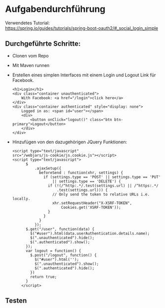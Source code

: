 # Aufgabendurchführung

Verwendetes Tutorial:  
https://spring.io/guides/tutorials/spring-boot-oauth2/#_social_login_simple

## Durchgeführte Schritte:
- Clonen vom Repo
- Mit Maven runnen
- Erstellen eines simplen Interfaces mit einem Login und Logout Link für Facebook.
      
      <h1>Login</h1>
      <div class="container unauthenticated">
          With Facebook: <a href="/login">click here</a>
      </div>
      <div class="container authenticated" style="display: none">
          Logged in as: <span id="user"></span>
          <div>
              <button onClick="logout()" class="btn btn-primary">Logout</button>
          </div>
      </div>
- Hinzufügen von den dazugehörigen JQuery Funktionen:

      <script type="text/javascript"
      src="/webjars/js-cookie/js.cookie.js"></script>
      <script type="text/javascript">
            $
                .ajaxSetup({
                  beforeSend : function(xhr, settings) {
                    if (settings.type == 'POST' || settings.type == 'PUT'
                        || settings.type == 'DELETE') {
                      if (!(/^http:.*/.test(settings.url) || /^https:.*/
                          .test(settings.url))) {
                        // Only send the token to relative URLs i.e. locally.
                        xhr.setRequestHeader("X-XSRF-TOKEN",
                            Cookies.get('XSRF-TOKEN'));
                      }
                    }
                  }
                });
            $.get("/user", function(data) {
              $("#user").html(data.userAuthentication.details.name);
              $(".unauthenticated").hide();
              $(".authenticated").show();
            });
            var logout = function() {
              $.post("/logout", function() {
                $("#user").html('');
                $(".unauthenticated").show();
                $(".authenticated").hide();
              })
              return true;
            }
          </script>

## Testen
